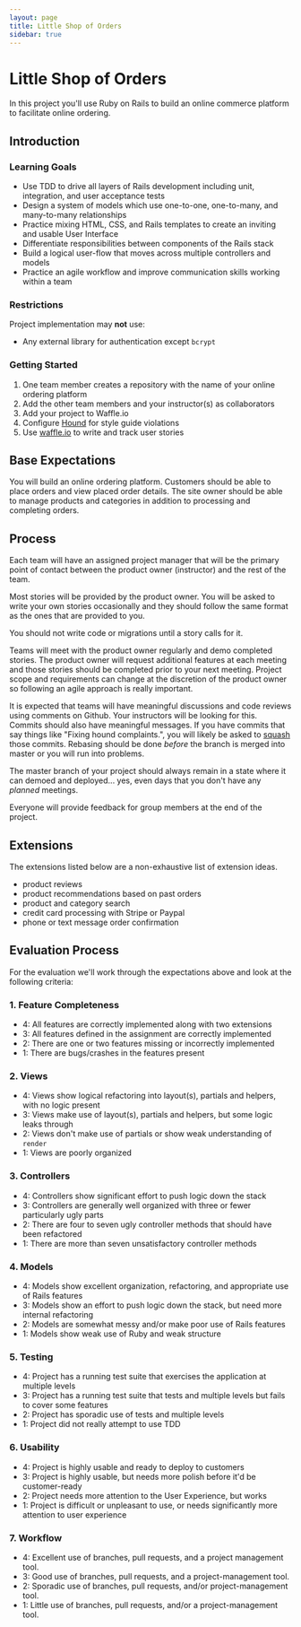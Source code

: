 ```yaml
---
layout: page
title: Little Shop of Orders
sidebar: true
---
```


# Little Shop of Orders

In this project you'll use Ruby on Rails to build an online commerce platform to facilitate online ordering.

## Introduction

### Learning Goals

* Use TDD to drive all layers of Rails development including unit, integration, and user acceptance tests
* Design a system of models which use one-to-one, one-to-many, and many-to-many relationships
* Practice mixing HTML, CSS, and Rails templates to create an inviting and usable User Interface
* Differentiate responsibilities between components of the Rails stack
* Build a logical user-flow that moves across multiple controllers and models
* Practice an agile workflow and improve communication skills working within a team

### Restrictions

Project implementation may **not** use:

* Any external library for authentication except `bcrypt`

### Getting Started

1. One team member creates a repository with the name of your online ordering platform
2. Add the other team members and your instructor(s) as collaborators
3. Add your project to Waffle.io
4. Configure [Hound](https://houndci.com/) for style guide violations
5. Use [waffle.io](http://waffle.io) to write and track user stories

## Base Expectations

You will build an online ordering platform. Customers should be able to place orders and view placed order details. The site owner should be able to manage products and categories in addition to processing and completing orders.

## Process

Each team will have an assigned project manager that will be the primary point of contact between the product owner (instructor) and the rest of the team.

Most stories will be provided by the product owner. You will be asked to write your own stories occasionally and they should follow the same format as the ones that are provided to you.

You should not write code or migrations until a story calls for it.

Teams will meet with the product owner regularly and demo completed stories. The product owner will request additional features at each meeting and those stories should be completed prior to your next meeting. Project scope and requirements can change at the discretion of the product owner so following an agile approach is really important.

It is expected that teams will have meaningful discussions and code reviews using comments on Github. Your instructors will be looking for this. Commits should also have meaningful messages. If you have commits that say things like "Fixing hound complaints.", you will likely be asked to [squash](http://gitready.com/advanced/2009/02/10/squashing-commits-with-rebase.html) those commits. Rebasing should be done _before_ the branch is merged into master or you will run into problems.

The master branch of your project should always remain in a state where it can demoed and deployed... yes, even days that you don't have any _planned_ meetings.

Everyone will provide feedback for group members at the end of the project.

## Extensions

The extensions listed below are a non-exhaustive list of extension ideas.

* product reviews
* product recommendations based on past orders
* product and category search
* credit card processing with Stripe or Paypal
* phone or text message order confirmation

## Evaluation Process

For the evaluation we'll work through the expectations above and look at the
following criteria:

### 1. Feature Completeness

* 4: All features are correctly implemented along with two extensions
* 3: All features defined in the assignment are correctly implemented
* 2: There are one or two features missing or incorrectly implemented
* 1: There are bugs/crashes in the features present

### 2. Views

* 4: Views show logical refactoring into layout(s), partials and helpers, with no logic present
* 3: Views make use of layout(s), partials and helpers, but some logic leaks through
* 2: Views don't make use of partials or show weak understanding of `render`
* 1: Views are poorly organized

### 3. Controllers

* 4: Controllers show significant effort to push logic down the stack
* 3: Controllers are generally well organized with three or fewer particularly ugly parts
* 2: There are four to seven ugly controller methods that should have been refactored
* 1: There are more than seven unsatisfactory controller methods

### 4. Models

* 4: Models show excellent organization, refactoring, and appropriate use of Rails features
* 3: Models show an effort to push logic down the stack, but need more internal refactoring
* 2: Models are somewhat messy and/or make poor use of Rails features
* 1: Models show weak use of Ruby and weak structure

### 5. Testing

* 4: Project has a running test suite that exercises the application at multiple levels
* 3: Project has a running test suite that tests and multiple levels but fails to cover some features
* 2: Project has sporadic use of tests and multiple levels
* 1: Project did not really attempt to use TDD

### 6. Usability

* 4: Project is highly usable and ready to deploy to customers
* 3: Project is highly usable, but needs more polish before it'd be customer-ready
* 2: Project needs more attention to the User Experience, but works
* 1: Project is difficult or unpleasant to use, or needs significantly more attention to user experience

### 7. Workflow

* 4: Excellent use of branches, pull requests, and a project management tool.
* 3: Good use of branches, pull requests, and a project-management tool.
* 2: Sporadic use of branches, pull requests, and/or project-management tool.
* 1: Little use of branches, pull requests, and/or a project-management tool.
